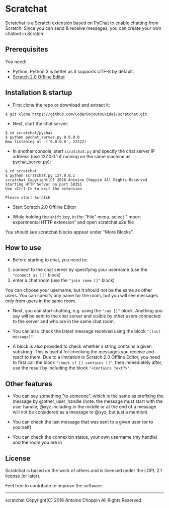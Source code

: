 # Scratchat

Scratchat is a Scratch extension based on [PyChat](https://github.com/xysun/pychat) to enable chatting from Scratch.
Since you can send & receive messages, you can create your own chatbot in Scratch.


## Prerequisites

You need:

- Python: Python 3 is better as it supports UTF-8 by default.
- [Scratch 2.0 Offline Editor](https://scratch.mit.edu/scratch2download/)


## Installation & startup

- First clone the repo or download and extract it:
```
$ git clone https://github.com/CoderDojoUtsukidai/scratchat.git
```

- Next, start the chat server:
```
$ cd scratchat/pychat
$ python pychat_server.py 0.0.0.0
Now listening at  ('0.0.0.0', 22222)
```

- In another console, start ```scratchat.py``` and specify the chat server IP address (use 127.0.0.1 if running on the same machine as pychat_server.py):
```
$ cd scratchat
$ python scratchat.py 127.0.0.1
scratchat Copyright(C) 2016 Antoine Choppin All Rights Reserved
Starting HTTP Server on port 50355
Use <Ctrl-C> to exit the extension

Please start Scratch
```

- Start Scratch 2.0 Offline Editor

- While holding the ```shift``` key, in the "File" menu, select "Import experimental HTTP extension" and open scratchat.s2e file

You should see scratchat blocks appear under "More Blocks".


## How to use

- Before starting to chat, you need to:
1. connect to the chat server by specifying your username (use the ```"connect as []"``` block)
2. enter a chat room (use the ```"join room []"``` block)

You can choose your username, but it should not be the same as other users.
You can specify any name for the room, but you will see messages only from users in the same room.

- Next, you can start chatting, e.g. using the ```"say []"``` block.
Anything you say will be sent to the chat server and visible by other users connected to the server and who are in the same chat room.

- You can also check the latest message received using the block ```"(last message)"```.

- A block is also provided to check whether a string contains a given substring.  This is useful for checking the messages you receive and react to them.  Due to a limitation in Scratch 2.0 Offline Editor, you need to first call the block ```"check if [] contains []"```, then immediately after, use the result by including the block ```"<contains text?>"```.


## Other features

- You can say something "to someone", which is the same as prefixing the message by @other_user_handle (note: the message must start with the user handle, @xyz including in the middle or at the end of a message will not be considered as a message to @xyz, but just a mention)

- You can check the last message that was sent to a given user (or to yourself)

- You can check the connexion status, your own username (my handle) and the room you are in


## License

Scratchat is based on the work of others and is licensed under the LGPL 2.1 license (or later).

Feel free to contribute to improve the software.


---

scratchat Copyright(C) 2016 Antoine Choppin All Rights Reserved



